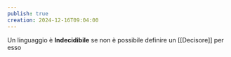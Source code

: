 ```yaml
---
publish: true
creation: 2024-12-16T09:04:00
---
```

Un linguaggio è **Indecidibile** se non è possibile definire un [[Decisore]] per esso 